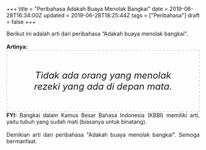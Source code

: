 +++
title = "Peribahasa Adakah Buaya Menolak Bangkai"
date = 2019-06-28T16:34:00Z
updated = 2019-06-28T18:25:44Z
tags = ["Peribahasa"]
draft = false
+++

<div dir="ltr" style="text-align: left;" trbidi="on"><div style="text-align: justify;">Berikut ini adalah arti dari peribahasa “Adakah buaya menolak bangkai”.</div><br /><div style="text-align: justify;"><b>Artinya:</b></div><div style="border: 2px dashed #ddd; font-size: 24px; height: auto; margin: 0 auto; padding: 50px; text-align: center; width: auto;"><i>Tidak ada orang yang menolak rezeki yang ada di depan mata.</i></div><div style="text-align: justify;"><b>FYI:</b> Bangkai dalam Kamus Besar Bahasa Indonesia (KBBI) memiliki arti, yaitu tubuh yang sudah mati (biasanya untuk binatang).<br /><br /></div><div style="text-align: justify;">Demikian arti dari peribahasa "Adakah buaya menolak bangkai". Semoga bermanfaat.</div></div>

